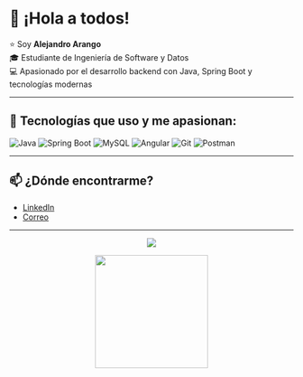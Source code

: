 # 👋 ¡Hola a todos!

⭐ Soy **Alejandro Arango**  
🎓 Estudiante de Ingeniería de Software y Datos  
💻 Apasionado por el desarrollo backend con Java, Spring Boot y tecnologías modernas  

---

## 🚀 Tecnologías que uso y me apasionan:

![Java](https://img.shields.io/badge/Java-ED8B00?style=for-the-badge&logo=java&logoColor=white)
![Spring Boot](https://img.shields.io/badge/Spring_Boot-6DB33F?style=for-the-badge&logo=spring-boot&logoColor=white)
![MySQL](https://img.shields.io/badge/MySQL-4479A1?style=for-the-badge&logo=mysql&logoColor=white)
![Angular](https://img.shields.io/badge/Angular-DD0031?style=for-the-badge&logo=angular&logoColor=white)
![Git](https://img.shields.io/badge/Git-F05032?style=for-the-badge&logo=git&logoColor=white)
![Postman](https://img.shields.io/badge/Postman-FF6C37?style=for-the-badge&logo=postman&logoColor=white)

---

## 📫 ¿Dónde encontrarme?

- [LinkedIn](https://linkedin.com/in/alejandro-arango-calderon-337a37225)
- [Correo](mailto:alejandro.arango67@est.iudigital.edu.co)

---

<p align="center">
  <img src="https://media.giphy.com/media/ZVik7pBtu9dNS/giphy.gif"/>
</p>


<p align="center">
  <img src="URL-de-la-imagen" width="200"/>
</p>
